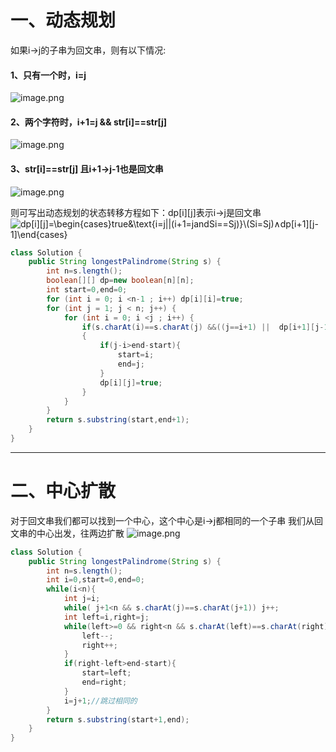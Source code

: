 # 一、动态规划
如果i->j的子串为回文串，则有以下情况:
#### 1、只有一个时，i=j
![image.png](https://pic.leetcode-cn.com/1604984713-dGuAQT-image.png)

#### 2、两个字符时，i+1=j && str[i]==str[j]
![image.png](https://pic.leetcode-cn.com/1604984820-grjmHD-image.png)

#### 3、str[i]==str[j] 且i+1->j-1也是回文串
![image.png](https://pic.leetcode-cn.com/1604984597-ASZbUu-image.png)




则可写出动态规划的状态转移方程如下：dp[i][j]表示i->j是回文串
![dp\[i\]\[j\]=\begin{cases}true&\text{i=j||(i+1=jandSi==Sj)}\\(Si=Sj)∧dp\[i+1\]\[j-1\]\end{cases} ](./p__dp_i__j_=begin{cases}__true&_text{i=j_||__i+1=j_and_Si==Sj_}___Si=Sj_∧dp_i+1__j-1___end{cases}_.png) 
```java
class Solution {
    public String longestPalindrome(String s) {
        int n=s.length();
        boolean[][] dp=new boolean[n][n];
        int start=0,end=0;
        for (int i = 0; i <n-1 ; i++) dp[i][i]=true;
        for (int j = 1; j < n; j++) {
            for (int i = 0; i <j ; i++) {
                if(s.charAt(i)==s.charAt(j) &&((j==i+1) ||  dp[i+1][j-1]))
                {
                    if(j-i>end-start){
                        start=i;
                        end=j;
                    }
                    dp[i][j]=true;
                }
            }
        }
        return s.substring(start,end+1);
    }
}

```

___

# 二、中心扩散
对于回文串我们都可以找到一个中心，这个中心是i->j都相同的一个子串
我们从回文串的中心出发，往两边扩散
![image.png](https://pic.leetcode-cn.com/1604986223-DdgoQn-image.png)

```java
class Solution {
    public String longestPalindrome(String s) {
        int n=s.length();
        int i=0,start=0,end=0;
        while(i<n){
            int j=i;
            while( j+1<n && s.charAt(j)==s.charAt(j+1)) j++;
            int left=i,right=j;
            while(left>=0 && right<n && s.charAt(left)==s.charAt(right)){//扩散
                left--;
                right++;
            }
            if(right-left>end-start){
                start=left;
                end=right;
            }
            i=j+1;//跳过相同的
        }
        return s.substring(start+1,end);
    }
}
```

